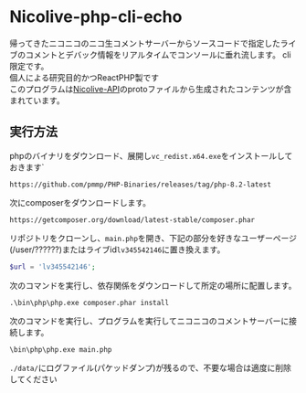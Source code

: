 # Nicolive-php-cli-echo
帰ってきたニコニコのニコ生コメントサーバーからソースコードで指定したライブのコメントとデバック情報をリアルタイムでコンソールに垂れ流します。
cli限定です。  
個人による研究目的かつReactPHP製です  
このプログラムは[Nicolive-API](https://github.com/Kiikurage/Nicolive-API)のprotoファイルから生成されたコンテンツが含まれています。  



## 実行方法

phpのバイナリをダウンロード、展開し`vc_redist.x64.exe`をインストールしておきます`  
```
https://github.com/pmmp/PHP-Binaries/releases/tag/php-8.2-latest
```
次にcomposerをダウンロードします。
```
https://getcomposer.org/download/latest-stable/composer.phar
```

リポジトリをクローンし、`main.php`を開き、下記の部分を好きなユーザーページ(/user/??????)またはライブid`lv345542146`に置き換えます。
```php
$url = 'lv345542146';
```

次のコマンドを実行し、依存関係をダウンロードして所定の場所に配置します。
```
.\bin\php\php.exe composer.phar install
```

次のコマンドを実行し、プログラムを実行してニコニコのコメントサーバーに接続します。
```
\bin\php\php.exe main.php
```

`./data/`にログファイル(パケッドダンプ)が残るので、不要な場合は適度に削除してください

